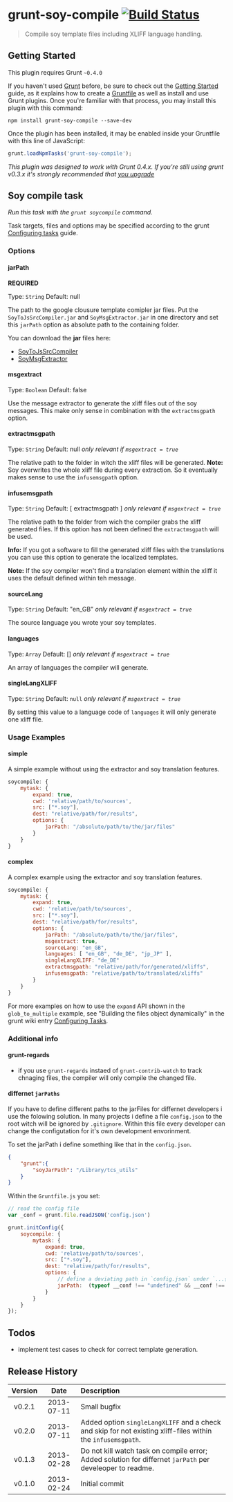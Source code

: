 # grunt-soy-compile [![Build Status](https://secure.travis-ci.org/mpneuried/grunt-soy-compile.png?branch=master)](http://travis-ci.org/mpneuried/grunt-soy-compile)

> Compile soy template files including XLIFF language handling.

## Getting Started
This plugin requires Grunt `~0.4.0`

If you haven't used [Grunt](http://gruntjs.com/) before, be sure to check out the [Getting Started](http://gruntjs.com/getting-started) guide, as it explains how to create a [Gruntfile](http://gruntjs.com/sample-gruntfile) as well as install and use Grunt plugins. Once you're familiar with that process, you may install this plugin with this command:

```shell
npm install grunt-soy-compile --save-dev
```

Once the plugin has been installed, it may be enabled inside your Gruntfile with this line of JavaScript:

```js
grunt.loadNpmTasks('grunt-soy-compile');
```
*This plugin was designed to work with Grunt 0.4.x. If you're still using grunt v0.3.x it's strongly recommended that [you upgrade](http://gruntjs.com/upgrading-from-0.3-to-0.4)*

## Soy compile task

_Run this task with the `grunt soycompile` command._

Task targets, files and options may be specified according to the grunt [Configuring tasks](http://gruntjs.com/configuring-tasks) guide.

### Options

#### jarPath

**REQUIRED**

Type: `String`
Default: null

The path to the google clousure template comipler jar files.
Put the `SoyToJsSrcCompiler.jar` and `SoyMsgExtractor.jar` in one directory and set this `jarPath` option as absolute path to the containing folder.

You can download the **jar** files here:
- [ SoyToJsSrcCompiler ](http://closure-templates.googlecode.com/files/closure-templates-for-javascript-latest.zip)
- [ SoyMsgExtractor ](http://closure-templates.googlecode.com/files/closure-templates-msg-extractor-latest.zip)


#### msgextract

Type: `Boolean`
Default: false

Use the message extractor to generate the xliff files out of the soy messages. This make only sense in combination with the `extractmsgpath` option.

#### extractmsgpath

Type: `String`
Default: null
*only relevant if `msgextract = true`*

The relative path to the folder in witch the xliff files will be generated.
**Note:** Soy overwrites the whole xliff file during every extraction. So it eventually makes sense to use the `infusemsgpath` option.

#### infusemsgpath

Type: `String`
Default: [ extractmsgpath ]
*only relevant if `msgextract = true`*

The relative path to the folder from wich the compiler grabs the xliff generated files. If this option has not been defined the `extractmsgpath` will be used.

**Info:** If you got a software to fill the generated xliff files with the translations you can use this option to generate the localized templates.

**Note:** If the soy compiler won't find a translation element within the xliff it uses the default defined within teh message.


#### sourceLang

Type: `String`
Default: "en_GB"
*only relevant if `msgextract = true`*

The source language you wrote your soy templates.

#### languages

Type: `Array`
Default: []
*only relevant if `msgextract = true`*

An array of languages the compiler will generate.

#### singleLangXLIFF

Type: `String`
Default: `null`
*only relevant if `msgextract = true`*

By setting this value to a language code of `languages` it will only generate one xliff file.


### Usage Examples

#### simple

A simple example without using the extractor and soy translation features.

```js
soycompile: {
	mytask: {
		expand: true, 
		cwd: 'relative/path/to/sources',
		src: ["*.soy"],
		dest: "relative/path/for/results",
		options: {
			jarPath: "/absolute/path/to/the/jar/files"
		}
	}
}
```

#### complex

A complex example using the extractor and soy translation features.

```js
soycompile: {
	mytask: {
		expand: true, 
		cwd: 'relative/path/to/sources',
		src: ["*.soy"],
		dest: "relative/path/for/results",
		options: {
			jarPath: "/absolute/path/to/the/jar/files",
			msgextract: true,
			sourceLang: "en_GB",
			languages: [ "en_GB", "de_DE", "jp_JP" ],
			singleLangXLIFF: "de_DE"
			extractmsgpath: "relative/path/for/generated/xliffs",
			infusemsgpath: "relative/path/to/translated/xliffs"
		}
	}
}
```

For more examples on how to use the `expand` API shown in the `glob_to_multiple` example, see "Building the files object dynamically" in the grunt wiki entry [Configuring Tasks](http://gruntjs.com/configuring-tasks).

### Additional info

#### grunt-regards

- if you use `grunt-regards` instaed of `grunt-contrib-watch` to track chnaging files, the compiler will only compile the changed file.

#### differnet `jarPaths`

If you have to define different paths to the jarFiles for differnet developers i use the folowing solution.
In many projects i define a file `config.json` to the root witch will be ignored by `.gitignore`. Within this file every developer can change the configutation for it's own development envorinment.

To set the jarPath i define something like that in the `config.json`.

```json
{
	"grunt":{
		"soyJarPath": "/Library/tcs_utils"
	}
}
```

Within the `Gruntfile.js` you set:

```js
// read the config file
var _conf = grunt.file.readJSON('config.json')

grunt.initConfig({
	soycompile: {
		mytask: {
			expand: true, 
			cwd: 'relative/path/to/sources',
			src: ["*.soy"],
			dest: "relative/path/for/results",
			options: {
				// define a deviating path in `config.json` under `...{ "soycompile":{"jarPath": "/absolute/path/to/another/jar/files"}}...`. Otherwise use a default.
				jarPath:  (typeof __conf !== "undefined" && __conf !== null ? (_ref = __conf.grunt) != null ? _ref.soyJarPath : void 0 : void 0) || "/absolute/path/to/the/jar/files",
			}
		}
	}
});
```

## Todos

 * implement test cases to check for correct template generation.

## Release History
|Version|Date|Description|
|:--:|:--:|:--|
|v0.2.1|2013-07-11|Small bugfix|
|v0.2.0|2013-07-11|Added option `singleLangXLIFF` and a check  and skip for not existing xliff-files within the `infusemsgpath`.|
|v0.1.3|2013-02-28|Do not kill watch task on compile error; Added solution for differnet `jarPath` per develeoper to readme.|
|v0.1.0|2013-02-24|Initial commit|
